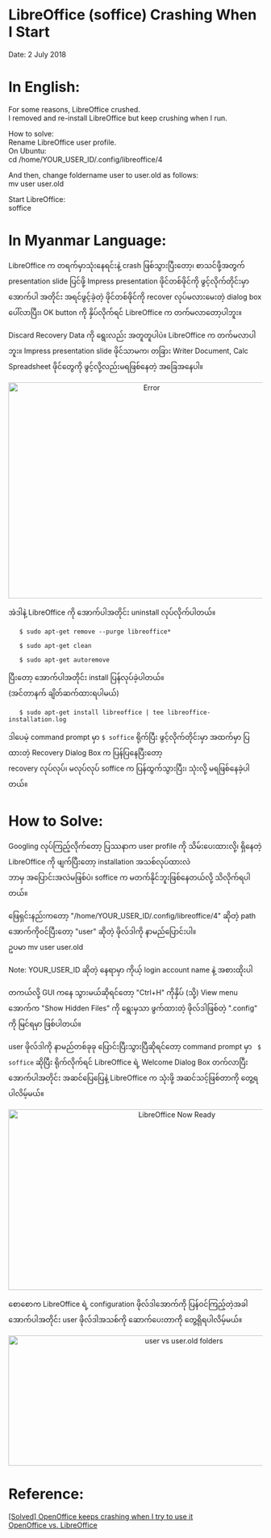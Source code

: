 # LibreOffice (soffice) Crashing When I Start

Date: 2 July 2018

# In English:

For some reasons, LibreOffice crushed.   
I removed and re-install LibreOffice but keep crushing when I run.  

How to solve:  
Rename LibreOffice user profile.  
On Ubuntu:  
cd /home/YOUR_USER_ID/.config/libreoffice/4  

And then, change foldername user to user.old as follows:  
mv user user.old  

Start LibreOffice:  
soffice  

# In Myanmar Language:  

LibreOffice က တရက်မှာသုံးနေရင်းနဲ့ crash ဖြစ်သွားပြီးတော့၊  စာသင်ဖို့အတွက် presentation slide ပြင်ဖို့ Impress presentation ဖိုင်တစ်ဖိုင်ကို ဖွင့်လိုက်တိုင်းမှာ အောက်ပါ အတိုင်း အရင်ဖွင့်ခဲ့တဲ့ ဖိုင်တစ်ဖိုင်ကို recover လုပ်မလားမေးတဲ့ dialog box ပေါ်လာပြီး၊ OK button ကို နှိပ်လိုက်ရင် LibreOffice က တက်မလာတော့ပါဘူး။  

Discard Recovery Data ကို ရွေးလည်း အတူတူပါပဲ။ LibreOffice က တက်မလာပါဘူး။ Impress presentation slide ဖိုင်သာမက၊ တခြား Writer Document, Calc Spreadsheet ဖိုင်တွေကို ဖွင့်လို့လည်းမရဖြစ်နေတဲ့ အခြေအနေပါ။   

<p align="center">
 <img src="https://github.com/ye-kyaw-thu/error-overflow/blob/master/fig/LibreOffice-Error.png" alt="Error" width="552px" height="428px" /> 
</p>

အဲဒါနဲ့ LibreOffice ကို အောက်ပါအတိုင်း uninstall လုပ်လိုက်ပါတယ်။  

```
   $ sudo apt-get remove --purge libreoffice*

   $ sudo apt-get clean

   $ sudo apt-get autoremove

```

ပြီးတော့ အောက်ပါအတိုင်း install ပြန်လုပ်ခဲ့ပါတယ်။  
(အင်တာနက် ချိတ်ဆက်ထားရပါမယ်)  

```
   $ sudo apt-get install libreoffice | tee libreoffice-installation.log
```

ဒါပေမဲ့ command prompt မှာ ``` $ soffice ``` ရိုက်ပြီး ဖွင့်လိုက်တိုင်းမှာ အထက်မှာ ပြထားတဲ့ Recovery Dialog Box က ပြန်ပြနေပြီးတော့  
recovery လုပ်လုပ်၊ မလုပ်လုပ် soffice က ပြန်ထွက်သွားပြီး၊ သုံးလို့ မရဖြစ်နေခဲ့ပါတယ်။  

# How to Solve:  

Googling လုပ်ကြည့်လိုက်တော့ ပြဿနာက user profile ကို သိမ်းပေးထားလို့၊ ရှိနေတဲ့ LibreOffice ကို ဖျက်ပြီးတော့ installation အသစ်လုပ်ထားလဲ  
ဘာမှ အပြောင်းအလဲမဖြစ်ပဲ၊ soffice က မတက်နိုင်ဘူးဖြစ်နေတယ်လို့ သိလိုက်ရပါတယ်။  

ဖြေရှင်းနည်းကတော့ "/home/YOUR_USER_ID/.config/libreoffice/4" ဆိုတဲ့ path အောက်ကိုဝင်ပြီးတော့ "user" ဆိုတဲ့ ဖိုလ်ဒါကို နာမည်ပြောင်းပါ။  
ဥပမာ mv user user.old

Note: YOUR_USER_ID ဆိုတဲ့ နေရာမှာ ကိုယ့် login account name နဲ့ အစားထိုးပါ

တကယ်လို့ GUI ကနေ သွားမယ်ဆိုရင်တော့ "Ctrl+H" ကိုနှိပ် (သို့) View menu အောက်က "Show Hidden Files" ကို ရွေးမှသာ ဖွက်ထားတဲ့ ဖိုလ်ဒါဖြစ်တဲ့ ".config" ကို မြင်ရမှာ ဖြစ်ပါတယ်။  

user ဖိုလ်ဒါကို နာမည်တစ်ခုခု ပြောင်းပြီးသွားပြီဆိုရင်တော့ command prompt မှာ ``` $ soffice``` ဆိုပြီး ရိုက်လိုက်ရင် LibreOffice ရဲ့ Welcome Dialog Box တက်လာပြီး အောက်ပါအတိုင်း အဆင်ပြေပြေနဲ့ LibreOffice က သုံးဖို့ အဆင်သင့်ဖြစ်တာကို တွေ့ရပါလိမ့်မယ်။  

<p align="center">
 <img src="https://github.com/ye-kyaw-thu/error-overflow/blob/master/fig/LibreOffice_Now-OK.png" alt="LibreOffice Now Ready" width="652px" height="358px" /> 
</p>

စောစောက LibreOffice ရဲ့ configuration ဖိုလ်ဒါအောက်ကို ပြန်ဝင်ကြည့်တဲ့အခါ အောက်ပါအတိုင်း user ဖိုလ်ဒါအသစ်ကို ဆောက်ပေးတာကို တွေ့ရှိရပါလိမ့်မယ်။  

<p align="center">
 <img src="https://github.com/ye-kyaw-thu/error-overflow/blob/master/fig/new-user-profile-and-old-one.png" alt="user vs user.old folders" width="680px" height="258px" /> 
</p>

# Reference:  

[[Solved] OpenOffice keeps crashing when I try to use it](https://forum.openoffice.org/en/forum/viewtopic.php?f=6&t=88521)  
[OpenOffice vs. LibreOffice](https://www.howtogeek.com/187663/openoffice-vs.-libreoffice-whats-the-difference-and-which-should-you-use/)
